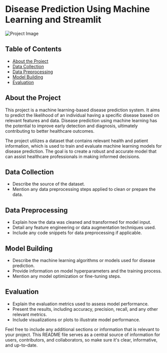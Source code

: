 
# Disease Prediction Using Machine Learning and Streamlit

![Project Image](project_image.png) <!-- Include an image that represents your project, if available -->

## Table of Contents

- [About the Project](#about-the-project)
- [Data Collection](#data-collection)
- [Data Preprocessing](#data-preprocessing)
- [Model Building](#model-building)
- [Evaluation](#evaluation)


## About the Project

This project is a machine learning-based disease prediction system. It aims to predict the likelihood of an individual having a specific disease based on relevant features and data. Disease prediction using machine learning has the potential to improve early detection and diagnosis, ultimately contributing to better healthcare outcomes.

The project utilizes a dataset that contains relevant health and patient information, which is used to train and evaluate machine learning models for disease prediction. The goal is to create a robust and accurate model that can assist healthcare professionals in making informed decisions.

## Data Collection

- Describe the source of the dataset.
- Mention any data preprocessing steps applied to clean or prepare the data.

## Data Preprocessing

- Explain how the data was cleaned and transformed for model input.
- Detail any feature engineering or data augmentation techniques used.
- Include any code snippets for data preprocessing if applicable.

## Model Building

- Describe the machine learning algorithms or models used for disease prediction.
- Provide information on model hyperparameters and the training process.
- Mention any model optimization or fine-tuning steps.

## Evaluation

- Explain the evaluation metrics used to assess model performance.
- Present the results, including accuracy, precision, recall, and any other relevant metrics.
- Include visualizations or plots to illustrate model performance.



Feel free to include any additional sections or information that is relevant to your project. This README file serves as a central source of information for users, contributors, and collaborators, so make sure it's clear, informative, and up-to-date.
